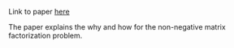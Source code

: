 Link to paper [here](https://arxiv.org/pdf/1401.5226.pdf)

The paper explains the why and how for the non-negative matrix factorization problem. 






